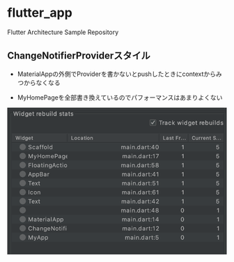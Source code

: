 # flutter_app

Flutter Architecture Sample Repository

## ChangeNotifierProviderスタイル

* MaterialAppの外側でProviderを書かないとpushしたときにcontextからみつからなくなる

* MyHomePageを全部書き換えているのでパフォーマンスはあまりよくない
<img src="screenshot.png"/>